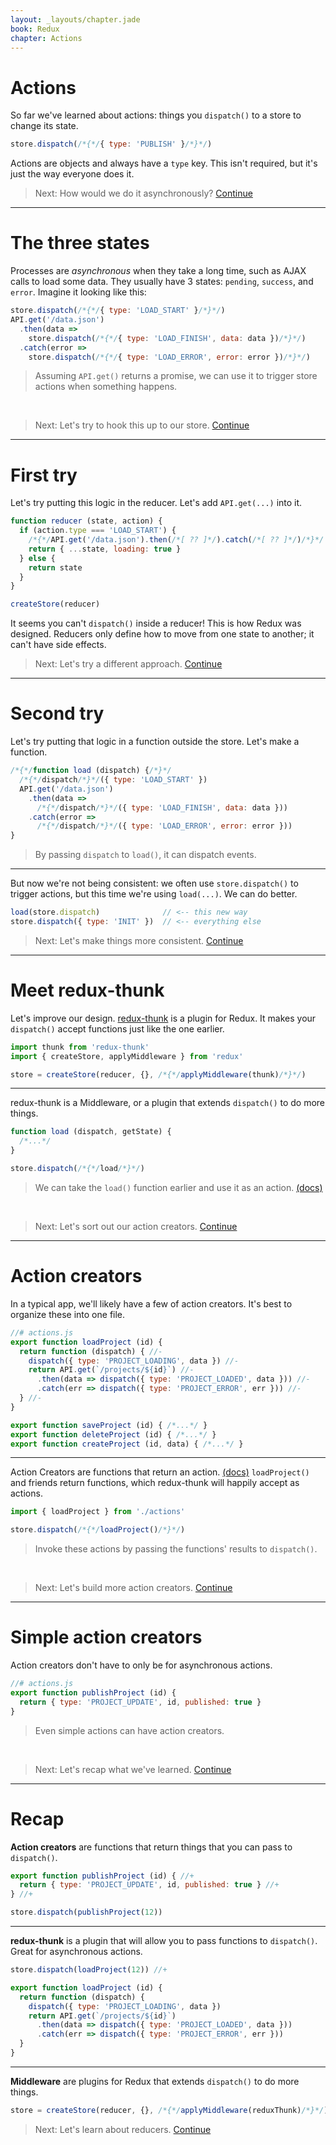 ```yaml
---
layout: _layouts/chapter.jade
book: Redux
chapter: Actions
---
```


# Actions

So far we've learned about actions: things you `dispatch()` to a store to change its state.

```js
store.dispatch(/*{*/{ type: 'PUBLISH' }/*}*/)
```

Actions are objects and always have a `type` key. This isn't required, but it's just the way everyone does it.

> Next: How would we do it asynchronously? [Continue](#next)


* * * *

# The three states

Processes are *asynchronous* when they take a long time, such as AJAX calls to load some data. They usually have 3 states: `pending`, `success`, and `error`. Imagine it looking like this:

```js
store.dispatch(/*{*/{ type: 'LOAD_START' }/*}*/)
API.get('/data.json')
  .then(data =>
    store.dispatch(/*{*/{ type: 'LOAD_FINISH', data: data })/*}*/)
  .catch(error =>
    store.dispatch(/*{*/{ type: 'LOAD_ERROR', error: error })/*}*/)
```

> Assuming `API.get()` returns a promise, we can use it to trigger store actions when something happens.

&nbsp;

> Next: Let's try to hook this up to our store. [Continue](#next)

* * * *

# First try

Let's try putting this logic in the reducer. Let's add `API.get(...)` into it.

```js
function reducer (state, action) {
  if (action.type === 'LOAD_START') {
    /*{*/API.get('/data.json').then(/*[ ?? ]*/).catch(/*[ ?? ]*/)/*}*/
    return { ...state, loading: true }
  } else {
    return state
  }
}

createStore(reducer)
```

It seems you can't `dispatch()` inside a reducer! This is how Redux was designed. Reducers only define how to move from one state to another; it can't have side effects.

> Next: Let's try a different approach. [Continue](#next)

* * * *

# Second try

Let's try putting that logic in a function outside the store. Let's make a function.

```js
/*{*/function load (dispatch) {/*}*/
  /*{*/dispatch/*}*/({ type: 'LOAD_START' })
  API.get('/data.json')
    .then(data =>
      /*{*/dispatch/*}*/({ type: 'LOAD_FINISH', data: data }))
    .catch(error =>
      /*{*/dispatch/*}*/({ type: 'LOAD_ERROR', error: error }))
}
```

> By passing `dispatch` to `load()`, it can dispatch events.

---

But now we're not being consistent: we often use `store.dispatch()` to trigger actions, but this time we're using `load(...)`. We can do better.

```js
load(store.dispatch)              // <-- this new way
store.dispatch({ type: 'INIT' })  // <-- everything else
  ```

> Next: Let's make things more consistent. [Continue](#next)

* * * *

# Meet redux-thunk

Let's improve our design. [redux-thunk](https://www.npmjs.com/package/redux-thunk) is a plugin for Redux. It makes your `dispatch()` accept functions just like the one earlier.

```js
import thunk from 'redux-thunk'
import { createStore, applyMiddleware } from 'redux'

store = createStore(reducer, {}, /*{*/applyMiddleware(thunk)/*}*/)
```

---

redux-thunk is a Middleware, or a plugin that extends `dispatch()` to do more things.

```js
function load (dispatch, getState) {
  /*...*/
}

store.dispatch(/*{*/load/*}*/)
```

> We can take the `load()` function earlier and use it as an action.
> [(docs)](http://redux.js.org/docs/api/applyMiddleware.html)

&nbsp;

> Next: Let's sort out our action creators. [Continue](#next)

* * * *

# Action creators

In a typical app, we'll likely have a few of action creators. It's best to organize these into one file.

```js
//# actions.js
export function loadProject (id) {
  return function (dispatch) { //-
    dispatch({ type: 'PROJECT_LOADING', data }) //-
    return API.get(`/projects/${id}`) //-
      .then(data => dispatch({ type: 'PROJECT_LOADED', data })) //-
      .catch(err => dispatch({ type: 'PROJECT_ERROR', err })) //-
  } //-
}

export function saveProject (id) { /*...*/ }
export function deleteProject (id) { /*...*/ }
export function createProject (id, data) { /*...*/ }
```

---

Action Creators are functions that return an action. [(docs)](http://redux.js.org/docs/basics/Actions.html) `loadProject()` and friends return functions, which redux-thunk will happily accept as actions.

```js
import { loadProject } from './actions'

store.dispatch(/*{*/loadProject()/*}*/)
```

> Invoke these actions by passing the functions' results to `dispatch()`.

&nbsp;

> Next: Let's build more action creators. [Continue](#next)

* * * *

# Simple action creators

Action creators don't have to only be for asynchronous actions.

```js
//# actions.js
export function publishProject (id) {
  return { type: 'PROJECT_UPDATE', id, published: true }
}
```

> Even simple actions can have action creators.

&nbsp;

> Next: Let's recap what we've learned. [Continue](#next)

* * * *

# Recap

**Action creators** are functions that return things that you can pass to `dispatch()`.

```js
export function publishProject (id) { //+
  return { type: 'PROJECT_UPDATE', id, published: true } //+
} //+

store.dispatch(publishProject(12))
```

---

**redux-thunk** is a plugin that will allow you to pass functions to `dispatch()`. Great for asynchronous actions.

```js
store.dispatch(loadProject(12)) //+

export function loadProject (id) {
  return function (dispatch) {
    dispatch({ type: 'PROJECT_LOADING', data })
    return API.get(`/projects/${id}`)
      .then(data => dispatch({ type: 'PROJECT_LOADED', data }))
      .catch(err => dispatch({ type: 'PROJECT_ERROR', err }))
  }
}
```

---

**Middleware** are plugins for Redux that extends `dispatch()` to do more things.

```js
store = createStore(reducer, {}, /*{*/applyMiddleware(reduxThunk)/*}*/)
```

> Next: Let's learn about reducers. [Continue](../reducers/README.md)
